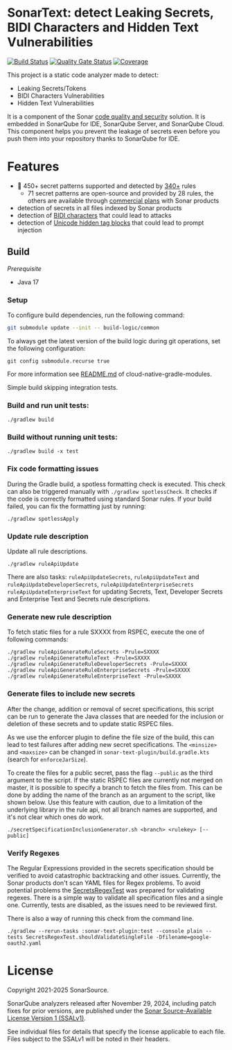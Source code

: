 # SonarText: detect Leaking Secrets, BIDI Characters and Hidden Text Vulnerabilities 

[![Build Status](https://github.com/SonarSource/sonar-text/actions/workflows/build.yml/badge.svg?branch=master)](https://github.com/SonarSource/sonar-text)
[![Quality Gate Status](https://sonarcloud.io/api/project_badges/measure?project=SonarSource_sonar-text&metric=alert_status)](https://sonarcloud.io/summary/new_code?id=SonarSource_sonar-text)
[![Coverage](https://sonarcloud.io/api/project_badges/measure?project=SonarSource_sonar-text&metric=coverage)](https://sonarcloud.io/summary/new_code?id=SonarSource_sonar-text)

This project is a static code analyzer made to detect:

* Leaking Secrets/Tokens
* BIDI Characters Vulnerabilities
* Hidden Text Vulnerabilities

It is a component of the
Sonar [code quality and security](https://www.sonarsource.com/solutions/for-developers/?utm_medium=referral&utm_source=github&utm_campaign=clean-code&utm_content=sonar-text) solution.
It is embedded in SonarQube for IDE, SonarQube Server, and SonarQube Cloud.
This component helps you prevent the leakage of secrets even before you push them into your repository thanks to SonarQube for IDE.

# Features

* :purple_heart: 450+ secret patterns supported and detected by [340+](https://rules.sonarsource.com/secrets/) rules
  * 71 secret patterns are open-source and provided by 28 rules, the others are available through [commercial plans](https://www.sonarsource.com/plans-and-pricing/) with Sonar products
* detection of secrets in all files indexed by Sonar products
* detection of [BIDI characters](https://rules.sonarsource.com/text/RSPEC-6389/) that could lead to attacks
* detection of [Unicode hidden tag blocks](https://rules.sonarsource.com/text/RSPEC-7628/) that could lead to prompt injection

## Build

*Prerequisite*

- Java 17

### Setup
To configure build dependencies, run the following command:

```bash
git submodule update --init -- build-logic/common
```
To always get the latest version of the build logic during git operations, set the following configuration:

```
git config submodule.recurse true
```
For more information see [README.md](https://github.com/SonarSource/cloud-native-gradle-modules/blob/master/README.md) of cloud-native-gradle-modules.

Simple build skipping integration tests.

### Build and run unit tests:
```shell
./gradlew build
```

### Build without running unit tests:

```shell
./gradlew build -x test
```

### Fix code formatting issues

During the Gradle build, a spotless formatting check is executed.
This check can also be triggered manually with `./gradlew spotlessCheck`.
It checks if the code is correctly formatted using standard Sonar rules.
If your build failed, you can fix the formatting just by running:

```shell
./gradlew spotlessApply
```

### Update rule description

Update all rule descriptions.

```shell
./gradlew ruleApiUpdate
```

There are also tasks: `ruleApiUpdateSecrets`, `ruleApiUpdateText` and `ruleApiUpdateDeveloperSecrets`, `ruleApiUpdateEnterpriseSecrets` `ruleApiUpdateEnterpriseText`
for updating Secrets, Text, Developer Secrets and Enterprise Text and Secrets rule descriptions.

### Generate new rule description

To fetch static files for a rule SXXXX from RSPEC, execute the one of following commands:

```shell
./gradlew ruleApiGenerateRuleSecrets -Prule=SXXXX
./gradlew ruleApiGenerateRuleText -Prule=SXXXX
./gradlew ruleApiGenerateRuleDeveloperSecrets -Prule=SXXXX
./gradlew ruleApiGenerateRuleEnterpriseSecrets -Prule=SXXXX
./gradlew ruleApiGenerateRuleEnterpriseText -Prule=SXXXX
```

### Generate files to include new secrets

After the change, addition or removal of secret specifications, this script can be run to generate the Java classes that are needed
for the inclusion or deletion of these secrets and to update static RSPEC files.

As we use the enforcer plugin to define the file size of the build, this can lead to test failures after adding new secret specifications.
The `<minsize>` and `<maxsize>` can be changed in `sonar-text-plugin/build.gradle.kts` (search for `enforceJarSize`).

To create the files for a public secret, pass the flag `--public` as the third argument to the script.
If the static RSPEC files are currently not merged on master, it is possible to specify a branch to fetch the files from.
This can be done by adding the name of the branch as an argument to the script, like shown below.
Use this feature with caution, due to a limitation of the underlying library in the rule api, not all branch names are supported, and it's
not clear which ones do work.

```shell
./secretSpecificationInclusionGenerator.sh <branch> <rulekey> [--public]
```

### Verify Regexes

The Regular Expressions provided in the secrets specification should be verified to avoid catastrophic backtracking and other issues.
Currently, the Sonar products don't scan YAML files for Regex problems.
To avoid potential problems the [SecretsRegexTest](sonar-text-plugin/src/test/java/org/sonar/plugins/secrets/utils/SecretsRegexTest.java)
was prepared for validating regexes.
There is a simple way to validate all specification files and a single one.
Currently, tests are disabled, as the issues need to be reviewed first.

There is also a way of running this check from the command line.

```shell
./gradlew --rerun-tasks :sonar-text-plugin:test --console plain --tests SecretsRegexTest.shouldValidateSingleFile -Dfilename=google-oauth2.yaml
```

# License

Copyright 2021-2025 SonarSource.

SonarQube analyzers released after November 29, 2024, including patch fixes for prior versions,
are published under the [Sonar Source-Available License Version 1 (SSALv1)](LICENSE.txt).

See individual files for details that specify the license applicable to each file.
Files subject to the SSALv1 will be noted in their headers.
